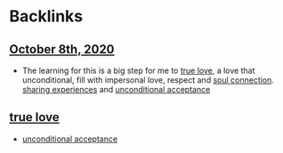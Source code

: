 
# Backlinks
## [October 8th, 2020](<October 8th, 2020.md>)
- The learning for this is a big step for me to [true love](<true love.md>), a love that unconditional, fill with impersonal love, respect and [soul connection](<soul connection.md>). [sharing experiences](<sharing experiences.md>) and [unconditional acceptance](<unconditional acceptance.md>)

## [true love](<true love.md>)
- [unconditional acceptance](<unconditional acceptance.md>)

